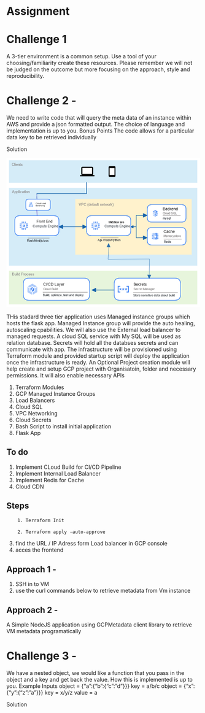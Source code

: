 # Assignment

# Challenge 1 
A 3-tier environment is a common setup. Use a tool of your choosing/familiarity create these resources. Please remember we will not be judged on the outcome but more focusing on the approach, style and reproducibility.




# Challenge 2 - 	
We need to write code that will query the meta data of an instance within AWS and provide a json formatted output. The choice of language and implementation is up to you.
	Bonus Points
	The code allows for a particular data key to be retrieved individually

Solution

![alt text](https://github.com/nileshlg2003/assignment/blob/main/assets/3%20tier%20application.png?raw=true)

THis stadard three tier application uses Managed instance groups which hosts the flask app. Managed Instance group will provide the auto healing, autoscaling cpabilities. We will also use the External load balancer to managed requests. A cloud SQL service with My SQL will be used as relation database. Secrets will hold all the databses secrets and can communicate with app.
The infrastructure will be provisioned using Terraform module and provided startup script will deploy the application once the infrastructure is ready. An Optional Project creation module will help create and setup GCP project with Organisatoin, folder and necessary permissions. It will also enable necessary APIs

1. Terraform Modules
2. GCP Managed Instance Groups
3. Load Balancers
4. Cloud SQL
5. VPC Networking
6. Cloud Secrets
7. Bash Script to install initial application
8. Flask App

## To do
1. Implement CLoud Build for CI/CD Pipeline
2. Implement Internal Load Balancer
3. Implement Redis for Cache
4. Cloud CDN

## Steps
```
	1. Terraform Init

```
```
	2. Terraform apply -auto-approve

```
3. find the URL / IP Adress form Load balancer in GCP console
4. acces the frontend



## Approach 1 - 
1. SSH in to VM 
2. use the curl commands below to retrieve metadata from Vm instance

## Approach 2 -
A Simple NodeJS application using GCPMetadata client library to retrieve VM metadata programatically


# Challenge 3 - 	
We have a nested object, we would like a function that you pass in the object and a key and get back the value. How this is implemented is up to you.
	Example Inputs
	object = {“a”:{“b”:{“c”:”d”}}}
	key = a/b/c
	object = {“x”:{“y”:{“z”:”a”}}}
	key = x/y/z
	value = a

Solution 

